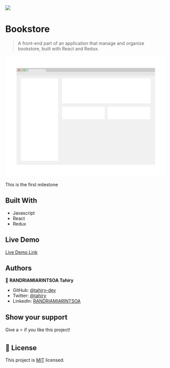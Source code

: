 ![](https://img.shields.io/badge/Microverse-blueviolet)

# Bookstore

> A front-end part of an application that manage and organize bookstore, built with React and Redux. 

![screenshot](./app_screenshot.png)

This is the first milestone

## Built With

- Javascript
- React
- Redux

## Live Demo

[Live Demo Link](https://livedemo.com)


## Authors

👤 **RANDRIAMIARINTSOA Tahiry**

- GitHub: [@tahiry-dev](https://github.com/tahiry-dev)
- Twitter: [@tahiry](https://twitter.com/Tahiry94825074)
- LinkedIn: [RANDRIAMIARINTSOA](https://www.linkedin.com/in/tahiry-randriamiarintsoa/)

## Show your support

Give a ⭐️ if you like this project!

## 📝 License

This project is [MIT](lic.url) licensed.
